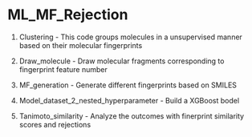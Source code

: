 # ML_MF_Rejection

1. Clustering - This code groups molecules in a unsupervised manner based on their molecular fingerprints

2. Draw_molecule - Draw molecular fragments corresponding to fingerprint feature number 

3. MF_generation - Generate different fingerprints based on SMILES

4. Model_dataset_2_nested_hyperparameter - Build a XGBoost bodel

5. Tanimoto_similarity - Analyze the outcomes with finerprint similarity scores and rejections
